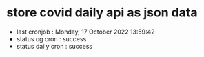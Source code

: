 # store covid daily api as json data

- last cronjob : Monday, 17 October 2022 13:59:42
- status og cron : success
- status daily cron : success
      
      